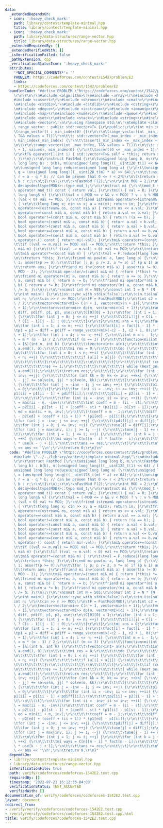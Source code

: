 ```yaml
---
data:
  _extendedDependsOn:
  - icon: ':heavy_check_mark:'
    path: library/contest/template-minimal.hpp
    title: library/contest/template-minimal.hpp
  - icon: ':heavy_check_mark:'
    path: library/data-structures/range-vector.hpp
    title: library/data-structures/range-vector.hpp
  _extendedRequiredBy: []
  _extendedVerifiedWith: []
  _isVerificationFailed: false
  _pathExtension: cpp
  _verificationStatusIcon: ':heavy_check_mark:'
  attributes:
    '*NOT_SPECIAL_COMMENTS*': ''
    PROBLEM: https://codeforces.com/contest/1542/problem/E2
    links:
    - https://codeforces.com/contest/1542/problem/E2
  bundledCode: "#define PROBLEM \"https://codeforces.com/contest/1542/problem/E2\"\
    \r\n\r\n\r\n#include <algorithm>\r\n#include <array>\r\n#include <bitset>\r\n\
    #include <cassert>\r\n#include <chrono>\r\n#include <cmath>\r\n#include <complex>\r\
    \n#include <cstdio>\r\n#include <cstdlib>\r\n#include <cstring>\r\n#include <ctime>\r\
    \n#include <deque>\r\n#include <iostream>\r\n#include <iomanip>\r\n#include <list>\r\
    \n#include <map>\r\n#include <numeric>\r\n#include <queue>\r\n#include <random>\r\
    \n#include <set>\r\n#include <stack>\r\n#include <string>\r\n#include <unordered_map>\r\
    \n#include <vector>\r\n\r\nusing namespace std;\n\r\ntemplate <class T> class\
    \ range_vector : public std::vector<T> {\r\npublic:\r\n\tint min_index;\r\n\r\n\
    \trange_vector() : min_index(0) {}\r\n\r\n\trange_vector(int _min_index, int _max_index,\
    \ T&& values = T())\r\n\t\t: std::vector<T>(_max_index - _min_index + 1, values),\
    \ min_index(_min_index) {\r\n\t\tassert(_min_index <= _max_index + 1);\r\n\t}\r\
    \n\t\r\n\trange_vector(int _max_index, T&& values = T())\r\n\t\t: std::vector<T>(_max_index\
    \ + 1, values), min_index(0) {\r\n\t\tassert(0 <= _max_index + 1);\r\n\t}\r\n\t\
    \r\n\tT& operator[](int i) { std::vector<T>& self = *this; return self[i - min_index];\
    \ }\r\n};\r\n\r\nstruct FastMod {\r\n\tunsigned long long b, m;\r\n\tFastMod(unsigned\
    \ long long b) : b(b), m((unsigned long long)((__uint128_t(1) << 64) / b)) {}\r\
    \n\tunsigned long long reduce(unsigned long long a) {\r\n\t\tunsigned long long\
    \ q = (unsigned long long)((__uint128_t(m) * a) >> 64);\r\n\t\tunsigned long long\
    \ r = a - q * b; // can be proven that 0 <= r < 2*b\r\n\t\treturn r >= b ? r -\
    \ b : r;\r\n\t}\r\n};\r\n\r\nFastMod F(2);\r\n\r\nint MOD = 2;\r\n\r\ntypedef\
    \ decay<decltype(MOD)>::type mod_t;\r\n\r\nstruct mi {\r\n\tmod_t val;\r\n\texplicit\
    \ operator mod_t() const { return val; }\r\n\tmi() { val = 0; }\r\n\tmi(const\
    \ long long& v) {\r\n\t\tval = (-MOD <= v && v < MOD) ? v : v % MOD;\r\n\t\tif\
    \ (val < 0) val += MOD; }\r\n\tfriend istream& operator>>(istream& in, mi& a)\
    \ { \r\n\t\tlong long x; cin >> x; a = mi(x); return in; }\r\n\tfriend ostream&\
    \ operator<<(ostream& os, const mi& a) { return os << a.val; }\r\n\tfriend bool\
    \ operator==(const mi& a, const mi& b) { return a.val == b.val; }\r\n\tfriend\
    \ bool operator!=(const mi& a, const mi& b) { return !(a == b); }    \r\n\tfriend\
    \ bool operator<(const mi& a, const mi& b) { return a.val < b.val; }\r\n\tfriend\
    \ bool operator>(const mi& a, const mi& b) { return a.val > b.val; }\r\n\tfriend\
    \ bool operator<=(const mi& a, const mi& b) { return a.val <= b.val; }\r\n\tfriend\
    \ bool operator>=(const mi& a, const mi& b) { return a.val >= b.val; }\r\n\tmi\
    \ operator-() const { return mi(-val); }\r\n\tmi& operator+=(const mi& m) {\r\n\
    \t\tif ((val += m.val) >= MOD) val -= MOD;\r\n\t\treturn *this; }\r\n\tmi& operator-=(const\
    \ mi& m) {\r\n\t\tif ((val -= m.val) < 0) val += MOD;\r\n\t\treturn *this; }\r\
    \n\tmi& operator*=(const mi& m) { \r\n\t\tval = F.reduce((long long)val * m.val);\r\
    \n\t\treturn *this; }\r\n\tfriend mi pow(mi a, long long p) {\r\n\t\tmi ans =\
    \ 1; assert(p >= 0);\r\n\t\tfor (; p; p /= 2, a *= a) if (p & 1) ans *= a;\r\n\
    \t\treturn ans; }\r\n\tfriend mi inv(const mi& a) { assert(a != 0); return pow(a,\
    \ MOD - 2); }\r\n\tmi& operator/=(const mi& m) { return (*this) *= inv(m); }\r\
    \n\tfriend mi operator+(mi a, const mi& b) { return a += b; }\r\n\tfriend mi operator-(mi\
    \ a, const mi& b) { return a -= b; }\r\n\tfriend mi operator*(mi a, const mi&\
    \ b) { return a *= b; }\r\n\tfriend mi operator/(mi a, const mi& b) { return a\
    \ /= b; }\r\n};\r\n\r\nconst int N = 505;\r\nconst int I = N * (N - 1) / 2;\r\n\
    \r\nint main() {\r\n\tios::sync_with_stdio(false);\r\n\tcin.tie(nullptr);\r\n\t\
    int n; \r\n\tcin >> n >> MOD;\r\n\tF = FastMod(MOD);\r\n\tint c2 = n * (n - 1)\
    \ / 2;\r\n\tvector<vector<mi>> C(n + 1, vector<mi>(n + 1));\r\n\tvector<mi> fact(n\
    \ + 1);\r\n\tvector<vector<mi>> dp(n, vector<mi>(c2 + 1));\r\n\trange_vector<mi>\
    \ diff, pdiff, p1, p2, use;\r\n\tC[0][0] = 1;\r\n\tfor (int i = 1; i <= n; ++i)\
    \ {\r\n\t\tfor (int j = 0; j <= n; ++j) {\r\n\t\t\tC[i][j] = C[i - 1][j] + (j\
    \ ? C[i - 1][j - 1] : 0);\r\n\t\t}\r\n\t}\r\n\tmi ans = 0;\r\n\tfact[0] = 1;\r\
    \n\tfor (int i = 1; i <= n; ++i) {\r\n\t\tfact[i] = fact[i - 1] * i;\r\n\t}\r\n\
    \tp1 = p2 = diff = pdiff = range_vector<mi>(-c2 - 1, c2 + 1, 0);\r\n\tuse.resize(c2\
    \ + 1);\r\n\tfor (int i = 4; i <= n; ++i) {\r\n\t\tint m = i - 1;\r\n\t\tint inv\
    \ = m * (m - 1) / 2;\r\n\t\tif (m == 3) {\r\n\t\t\tfunction<mi(int, int)> solve\
    \ = [&](int n, int k) {\r\n\t\t\t\tvector<int> a(n);\r\n\t\t\t\tiota(a.begin(),\
    \ a.end(), 0);\r\n\t\t\t\tmi res = 0;\r\n\t\t\t\tdo {\r\n\t\t\t\t\tint cnt = 0;\r\
    \n\t\t\t\t\tfor (int i = 0; i < n; ++i) {\r\n\t\t\t\t\t\tfor (int j = i + 1; j\
    \ < n; ++j) {\r\n\t\t\t\t\t\t\tif (a[i] > a[j]) {\r\n\t\t\t\t\t\t\t\t++cnt;\r\n\
    \t\t\t\t\t\t\t}\r\n\t\t\t\t\t\t}\r\n\t\t\t\t\t}\r\n\t\t\t\t\tif (cnt == k) {\r\
    \n\t\t\t\t\t\tres += 1;\r\n\t\t\t\t\t}\r\n\t\t\t\t} while (next_permutation(a.begin(),\
    \ a.end()));\r\n\t\t\t\treturn res;\r\n\t\t\t};\r\n\t\t\tfor (int jj = 0; jj <=\
    \ inv; ++jj) {\r\n\t\t\t\tfor (int kk = 0; kk <= inv; ++kk) {\r\n\t\t\t\t\tdiff[kk\
    \ - jj] += solve(m, jj) * solve(m, kk);\r\n\t\t\t\t}\r\n\t\t\t}\r\n\t\t} else\
    \ {\r\n\t\t\tfor (int j = -inv - 1; j <= inv; ++j) {\r\n\t\t\t\tp1[j] = p2[j]\
    \ = 0;\r\n\t\t\t}\r\n\t\t\tfor (int ii = -inv; ii <= inv; ++ii) {\r\n\t\t\t\t\
    p1[ii] = p1[ii - 1] + pdiff[ii];\r\n\t\t\t\tp2[ii] = p2[ii - 1] + ii * pdiff[ii];\t\
    \t\r\n\t\t\t}\r\n\t\t\tfor (int ii = -inv; ii <= inv; ++ii) {\r\n\t\t\t\tint st\
    \ = max(ii - m, -inv);\r\n\t\t\t\tint coeff = m - (ii - st);\r\n\t\t\t\tdiff[ii]\
    \ = p2[ii] - p2[st - 1] + (coeff - st) * (p1[ii] - p1[st - 1]);\r\n\t\t\t\tint\
    \ ed = min(ii + m, inv);\r\n\t\t\t\tcoeff = m - 1;\r\n\t\t\t\tdiff[ii] += p2[ii]\
    \ - p2[ed] + (coeff + (ii + 1)) * (p1[ed] - p1[ii]);\r\n\t\t\t}\r\n\t\t}\r\n\t\
    \tfor (int j = -inv; j <= inv; ++j) {\r\n\t\t\tpdiff[j] = diff[j];\r\n\t\t}\r\n\
    \t\tfor (int j = 0; j <= inv; ++j) {\r\n\t\t\tuse[j] = diff[j];\r\n\t\t}\r\n\t\
    \tfor (int j = max(inv, i); j >= 1; --j) {\r\n\t\t\tuse[j - 1] += use[j];\r\n\t\
    \t}\r\n\t\tfor (int j = 1; j <= i; ++j) {\r\n\t\t\tfor (int k = j + 1; k <= i;\
    \ ++k) {\r\n\t\t\t\tmi ways = C[n][n - i] * fact[n - i];\r\n\t\t\t\tmi res = ways\
    \ * use[k - j + 1];\r\n\t\t\t\tans += res;\r\n\t\t\t}\r\n\t\t}\r\n\t}\r\n\tcout\
    \ << ans << '\\n';\r\n\treturn 0;\r\n}\n"
  code: "#define PROBLEM \"https://codeforces.com/contest/1542/problem/E2\"\r\n\r\n\
    #include \"../../library/contest/template-minimal.hpp\"\r\n#include \"../../library/data-structures/range-vector.hpp\"\
    \r\n\r\nstruct FastMod {\r\n\tunsigned long long b, m;\r\n\tFastMod(unsigned long\
    \ long b) : b(b), m((unsigned long long)((__uint128_t(1) << 64) / b)) {}\r\n\t\
    unsigned long long reduce(unsigned long long a) {\r\n\t\tunsigned long long q\
    \ = (unsigned long long)((__uint128_t(m) * a) >> 64);\r\n\t\tunsigned long long\
    \ r = a - q * b; // can be proven that 0 <= r < 2*b\r\n\t\treturn r >= b ? r -\
    \ b : r;\r\n\t}\r\n};\r\n\r\nFastMod F(2);\r\n\r\nint MOD = 2;\r\n\r\ntypedef\
    \ decay<decltype(MOD)>::type mod_t;\r\n\r\nstruct mi {\r\n\tmod_t val;\r\n\texplicit\
    \ operator mod_t() const { return val; }\r\n\tmi() { val = 0; }\r\n\tmi(const\
    \ long long& v) {\r\n\t\tval = (-MOD <= v && v < MOD) ? v : v % MOD;\r\n\t\tif\
    \ (val < 0) val += MOD; }\r\n\tfriend istream& operator>>(istream& in, mi& a)\
    \ { \r\n\t\tlong long x; cin >> x; a = mi(x); return in; }\r\n\tfriend ostream&\
    \ operator<<(ostream& os, const mi& a) { return os << a.val; }\r\n\tfriend bool\
    \ operator==(const mi& a, const mi& b) { return a.val == b.val; }\r\n\tfriend\
    \ bool operator!=(const mi& a, const mi& b) { return !(a == b); }    \r\n\tfriend\
    \ bool operator<(const mi& a, const mi& b) { return a.val < b.val; }\r\n\tfriend\
    \ bool operator>(const mi& a, const mi& b) { return a.val > b.val; }\r\n\tfriend\
    \ bool operator<=(const mi& a, const mi& b) { return a.val <= b.val; }\r\n\tfriend\
    \ bool operator>=(const mi& a, const mi& b) { return a.val >= b.val; }\r\n\tmi\
    \ operator-() const { return mi(-val); }\r\n\tmi& operator+=(const mi& m) {\r\n\
    \t\tif ((val += m.val) >= MOD) val -= MOD;\r\n\t\treturn *this; }\r\n\tmi& operator-=(const\
    \ mi& m) {\r\n\t\tif ((val -= m.val) < 0) val += MOD;\r\n\t\treturn *this; }\r\
    \n\tmi& operator*=(const mi& m) { \r\n\t\tval = F.reduce((long long)val * m.val);\r\
    \n\t\treturn *this; }\r\n\tfriend mi pow(mi a, long long p) {\r\n\t\tmi ans =\
    \ 1; assert(p >= 0);\r\n\t\tfor (; p; p /= 2, a *= a) if (p & 1) ans *= a;\r\n\
    \t\treturn ans; }\r\n\tfriend mi inv(const mi& a) { assert(a != 0); return pow(a,\
    \ MOD - 2); }\r\n\tmi& operator/=(const mi& m) { return (*this) *= inv(m); }\r\
    \n\tfriend mi operator+(mi a, const mi& b) { return a += b; }\r\n\tfriend mi operator-(mi\
    \ a, const mi& b) { return a -= b; }\r\n\tfriend mi operator*(mi a, const mi&\
    \ b) { return a *= b; }\r\n\tfriend mi operator/(mi a, const mi& b) { return a\
    \ /= b; }\r\n};\r\n\r\nconst int N = 505;\r\nconst int I = N * (N - 1) / 2;\r\n\
    \r\nint main() {\r\n\tios::sync_with_stdio(false);\r\n\tcin.tie(nullptr);\r\n\t\
    int n; \r\n\tcin >> n >> MOD;\r\n\tF = FastMod(MOD);\r\n\tint c2 = n * (n - 1)\
    \ / 2;\r\n\tvector<vector<mi>> C(n + 1, vector<mi>(n + 1));\r\n\tvector<mi> fact(n\
    \ + 1);\r\n\tvector<vector<mi>> dp(n, vector<mi>(c2 + 1));\r\n\trange_vector<mi>\
    \ diff, pdiff, p1, p2, use;\r\n\tC[0][0] = 1;\r\n\tfor (int i = 1; i <= n; ++i)\
    \ {\r\n\t\tfor (int j = 0; j <= n; ++j) {\r\n\t\t\tC[i][j] = C[i - 1][j] + (j\
    \ ? C[i - 1][j - 1] : 0);\r\n\t\t}\r\n\t}\r\n\tmi ans = 0;\r\n\tfact[0] = 1;\r\
    \n\tfor (int i = 1; i <= n; ++i) {\r\n\t\tfact[i] = fact[i - 1] * i;\r\n\t}\r\n\
    \tp1 = p2 = diff = pdiff = range_vector<mi>(-c2 - 1, c2 + 1, 0);\r\n\tuse.resize(c2\
    \ + 1);\r\n\tfor (int i = 4; i <= n; ++i) {\r\n\t\tint m = i - 1;\r\n\t\tint inv\
    \ = m * (m - 1) / 2;\r\n\t\tif (m == 3) {\r\n\t\t\tfunction<mi(int, int)> solve\
    \ = [&](int n, int k) {\r\n\t\t\t\tvector<int> a(n);\r\n\t\t\t\tiota(a.begin(),\
    \ a.end(), 0);\r\n\t\t\t\tmi res = 0;\r\n\t\t\t\tdo {\r\n\t\t\t\t\tint cnt = 0;\r\
    \n\t\t\t\t\tfor (int i = 0; i < n; ++i) {\r\n\t\t\t\t\t\tfor (int j = i + 1; j\
    \ < n; ++j) {\r\n\t\t\t\t\t\t\tif (a[i] > a[j]) {\r\n\t\t\t\t\t\t\t\t++cnt;\r\n\
    \t\t\t\t\t\t\t}\r\n\t\t\t\t\t\t}\r\n\t\t\t\t\t}\r\n\t\t\t\t\tif (cnt == k) {\r\
    \n\t\t\t\t\t\tres += 1;\r\n\t\t\t\t\t}\r\n\t\t\t\t} while (next_permutation(a.begin(),\
    \ a.end()));\r\n\t\t\t\treturn res;\r\n\t\t\t};\r\n\t\t\tfor (int jj = 0; jj <=\
    \ inv; ++jj) {\r\n\t\t\t\tfor (int kk = 0; kk <= inv; ++kk) {\r\n\t\t\t\t\tdiff[kk\
    \ - jj] += solve(m, jj) * solve(m, kk);\r\n\t\t\t\t}\r\n\t\t\t}\r\n\t\t} else\
    \ {\r\n\t\t\tfor (int j = -inv - 1; j <= inv; ++j) {\r\n\t\t\t\tp1[j] = p2[j]\
    \ = 0;\r\n\t\t\t}\r\n\t\t\tfor (int ii = -inv; ii <= inv; ++ii) {\r\n\t\t\t\t\
    p1[ii] = p1[ii - 1] + pdiff[ii];\r\n\t\t\t\tp2[ii] = p2[ii - 1] + ii * pdiff[ii];\t\
    \t\r\n\t\t\t}\r\n\t\t\tfor (int ii = -inv; ii <= inv; ++ii) {\r\n\t\t\t\tint st\
    \ = max(ii - m, -inv);\r\n\t\t\t\tint coeff = m - (ii - st);\r\n\t\t\t\tdiff[ii]\
    \ = p2[ii] - p2[st - 1] + (coeff - st) * (p1[ii] - p1[st - 1]);\r\n\t\t\t\tint\
    \ ed = min(ii + m, inv);\r\n\t\t\t\tcoeff = m - 1;\r\n\t\t\t\tdiff[ii] += p2[ii]\
    \ - p2[ed] + (coeff + (ii + 1)) * (p1[ed] - p1[ii]);\r\n\t\t\t}\r\n\t\t}\r\n\t\
    \tfor (int j = -inv; j <= inv; ++j) {\r\n\t\t\tpdiff[j] = diff[j];\r\n\t\t}\r\n\
    \t\tfor (int j = 0; j <= inv; ++j) {\r\n\t\t\tuse[j] = diff[j];\r\n\t\t}\r\n\t\
    \tfor (int j = max(inv, i); j >= 1; --j) {\r\n\t\t\tuse[j - 1] += use[j];\r\n\t\
    \t}\r\n\t\tfor (int j = 1; j <= i; ++j) {\r\n\t\t\tfor (int k = j + 1; k <= i;\
    \ ++k) {\r\n\t\t\t\tmi ways = C[n][n - i] * fact[n - i];\r\n\t\t\t\tmi res = ways\
    \ * use[k - j + 1];\r\n\t\t\t\tans += res;\r\n\t\t\t}\r\n\t\t}\r\n\t}\r\n\tcout\
    \ << ans << '\\n';\r\n\treturn 0;\r\n}"
  dependsOn:
  - library/contest/template-minimal.hpp
  - library/data-structures/range-vector.hpp
  isVerificationFile: true
  path: verify/codeforces/codeforces-1542E2.test.cpp
  requiredBy: []
  timestamp: '2022-07-21 16:12:33-04:00'
  verificationStatus: TEST_ACCEPTED
  verifiedWith: []
documentation_of: verify/codeforces/codeforces-1542E2.test.cpp
layout: document
redirect_from:
- /verify/verify/codeforces/codeforces-1542E2.test.cpp
- /verify/verify/codeforces/codeforces-1542E2.test.cpp.html
title: verify/codeforces/codeforces-1542E2.test.cpp
---
```

